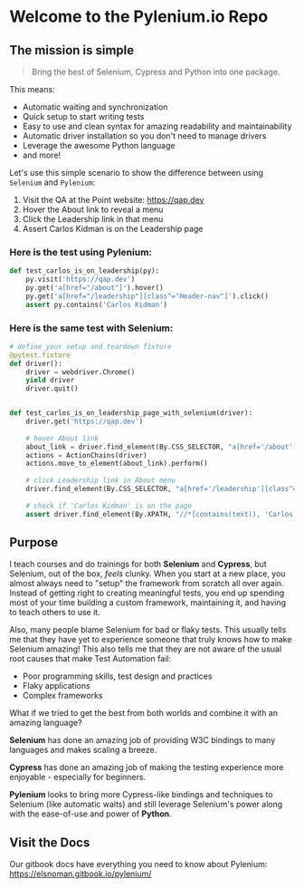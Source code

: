 # Welcome to the Pylenium.io Repo

## The mission is simple

> Bring the best of Selenium, Cypress and Python into one package.

This means:

* Automatic waiting and synchronization
* Quick setup to start writing tests
* Easy to use and clean syntax for amazing readability and maintainability
* Automatic driver installation so you don't need to manage drivers
* Leverage the awesome Python language
* and more!

Let's use this simple scenario to show the difference between using `Selenium` and `Pylenium`:

1. Visit the QA at the Point website: https://qap.dev
2. Hover the About link to reveal a menu
3. Click the Leadership link in that menu
4. Assert Carlos Kidman is on the Leadership page

### Here is the test using Pylenium:

```python
def test_carlos_is_on_leadership(py):
    py.visit('https://qap.dev')
    py.get('a[href="/about"]').hover()
    py.get('a[href="/leadership"][class^="Header-nav"]').click()
    assert py.contains('Carlos Kidman')
```

### Here is the same test with Selenium:

```python
# define your setup and teardown fixture
@pytest.fixture
def driver():
    driver = webdriver.Chrome()
    yield driver
    driver.quit()


def test_carlos_is_on_leadership_page_with_selenium(driver):
    driver.get('https://qap.dev')
    
    # hover About link
    about_link = driver.find_element(By.CSS_SELECTOR, "a[href='/about']")
    actions = ActionChains(driver)
    actions.move_to_element(about_link).perform()
    
    # click Leadership link in About menu
    driver.find_element(By.CSS_SELECTOR, "a[href='/leadership'][class^='Header-nav']").click()
    
    # check if 'Carlos Kidman' is on the page
    assert driver.find_element(By.XPATH, "//*[contains(text(), 'Carlos Kidman')]")
```

## Purpose

I teach courses and do trainings for both **Selenium** and **Cypress**, but Selenium, out of the box, _feels_ clunky. When you start at a new place, you almost always need to "setup" the framework from scratch all over again. Instead of getting right to creating meaningful tests, you end up spending most of your time building a custom framework, maintaining it, and having to teach others to use it.

Also, many people blame Selenium for bad or flaky tests. This usually tells me that they have yet to experience someone that truly knows how to make Selenium amazing! This also tells me that they are not aware of the usual root causes that make Test Automation fail:

* Poor programming skills, test design and practices
* Flaky applications
* Complex frameworks

What if we tried to get the best from both worlds and combine it with an amazing language?

**Selenium** has done an amazing job of providing W3C bindings to many languages and makes scaling a breeze.

**Cypress** has done an amazing job of making the testing experience more enjoyable - especially for beginners.

**Pylenium** looks to bring more Cypress-like bindings and techniques to Selenium \(like automatic waits\) and still leverage Selenium's power along with the ease-of-use and power of **Python**.

## Visit the Docs

Our gitbook docs have everything you need to know about Pylenium: https://elsnoman.gitbook.io/pylenium/
